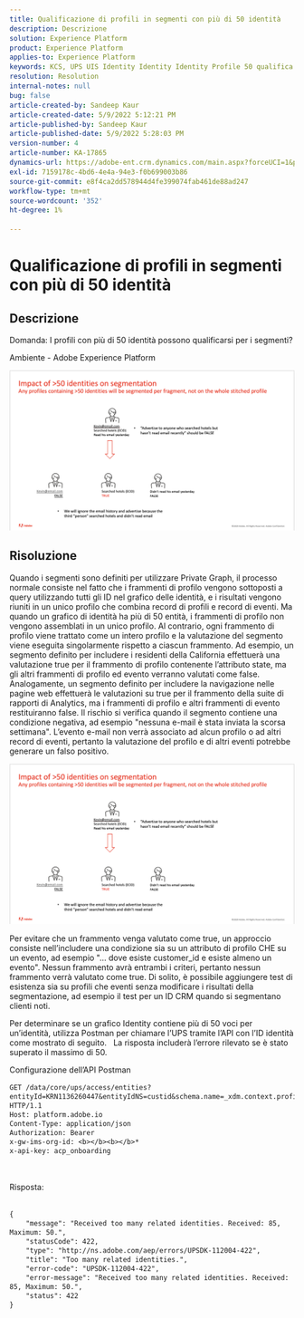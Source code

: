 ```yaml
---
title: Qualificazione di profili in segmenti con più di 50 identità
description: Descrizione
solution: Experience Platform
product: Experience Platform
applies-to: Experience Platform
keywords: KCS, UPS UIS Identity Identity Identity Profile 50 qualifica segmento
resolution: Resolution
internal-notes: null
bug: false
article-created-by: Sandeep Kaur
article-created-date: 5/9/2022 5:12:21 PM
article-published-by: Sandeep Kaur
article-published-date: 5/9/2022 5:28:03 PM
version-number: 4
article-number: KA-17865
dynamics-url: https://adobe-ent.crm.dynamics.com/main.aspx?forceUCI=1&pagetype=entityrecord&etn=knowledgearticle&id=28d49c2a-bbcf-ec11-a7b5-00224809c27a
exl-id: 7159178c-4bd6-4e4a-94e3-f0b699003b86
source-git-commit: e8f4ca2dd578944d4fe399074fab461de88ad247
workflow-type: tm+mt
source-wordcount: '352'
ht-degree: 1%

---
```


# Qualificazione di profili in segmenti con più di 50 identità

## Descrizione


Domanda: I profili con più di 50 identità possono qualificarsi per i segmenti?

Ambiente - Adobe Experience Platform



![](assets/___2ed49c2a-bbcf-ec11-a7b5-00224809c27a___.png)






## Risoluzione


Quando i segmenti sono definiti per utilizzare Private Graph, il processo normale consiste nel fatto che i frammenti di profilo vengono sottoposti a query utilizzando tutti gli ID nel grafico delle identità, e i risultati vengono riuniti in un unico profilo che combina record di profili e record di eventi. Ma quando un grafico di identità ha più di 50 entità, i frammenti di profilo non vengono assemblati in un unico profilo. Al contrario, ogni frammento di profilo viene trattato come un intero profilo e la valutazione del segmento viene eseguita singolarmente rispetto a ciascun frammento. Ad esempio, un segmento definito per includere i residenti della California effettuerà una valutazione true per il frammento di profilo contenente l’attributo state, ma gli altri frammenti di profilo ed evento verranno valutati come false. Analogamente, un segmento definito per includere la navigazione nelle pagine web effettuerà le valutazioni su true per il frammento della suite di rapporti di Analytics, ma i frammenti di profilo e altri frammenti di evento restituiranno false. Il rischio si verifica quando il segmento contiene una condizione negativa, ad esempio &quot;nessuna e-mail è stata inviata la scorsa settimana&quot;. L’evento e-mail non verrà associato ad alcun profilo o ad altri record di eventi, pertanto la valutazione del profilo e di altri eventi potrebbe generare un falso positivo.

![](assets/6d02b7b2-cf7f-ec11-8d21-0022480aa950.png)

Per evitare che un frammento venga valutato come true, un approccio consiste nell’includere una condizione sia su un attributo di profilo CHE su un evento, ad esempio &quot;... dove esiste customer_id e esiste almeno un evento&quot;. Nessun frammento avrà entrambi i criteri, pertanto nessun frammento verrà valutato come true. Di solito, è possibile aggiungere test di esistenza sia su profili che eventi senza modificare i risultati della segmentazione, ad esempio il test per un ID CRM quando si segmentano clienti noti.

Per determinare se un grafico Identity contiene più di 50 voci per un’identità, utilizza Postman per chiamare l’UPS tramite l’API con l’ID identità come mostrato di seguito.   La risposta includerà l’errore rilevato se è stato superato il massimo di 50.

Configurazione dell’API Postman


```
GET /data/core/ups/access/entities?entityId=KRN1136260447&entityIdNS=custid&schema.name=_xdm.context.profile HTTP/1.1
Host: platform.adobe.io
Content-Type: application/json
Authorization: Bearer 
x-gw-ims-org-id: <b></b><b></b>*
x-api-key: acp_onboarding
```

<br><br>Risposta:<br><br>

```
{
    "message": "Received too many related identities. Received: 85, Maximum: 50.",
    "statusCode": 422,
    "type": "http://ns.adobe.com/aep/errors/UPSDK-112004-422",
    "title": "Too many related identities.",
    "error-code": "UPSDK-112004-422",
    "error-message": "Received too many related identities. Received: 85, Maximum: 50.",
    "status": 422
}
```
